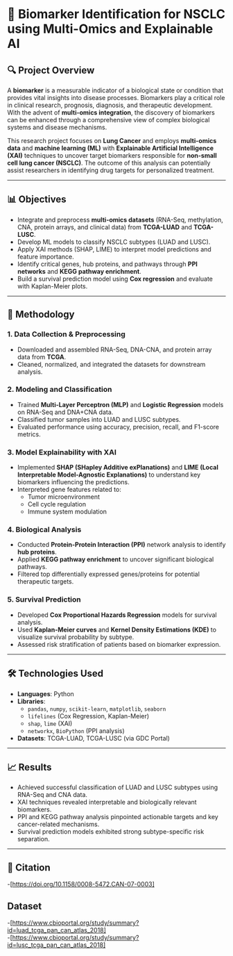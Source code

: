 # 🧬 Biomarker Identification for NSCLC using Multi-Omics and Explainable AI

## 🔍 Project Overview

A **biomarker** is a measurable indicator of a biological state or condition that provides vital insights into disease processes. Biomarkers play a critical role in clinical research, prognosis, diagnosis, and therapeutic development. With the advent of **multi-omics integration**, the discovery of biomarkers can be enhanced through a comprehensive view of complex biological systems and disease mechanisms.

This research project focuses on **Lung Cancer** and employs **multi-omics data** and **machine learning (ML)** with **Explainable Artificial Intelligence (XAI)** techniques to uncover target biomarkers responsible for **non-small cell lung cancer (NSCLC)**. The outcome of this analysis can potentially assist researchers in identifying drug targets for personalized treatment.

---

## 📊 Objectives

- Integrate and preprocess **multi-omics datasets** (RNA-Seq, methylation, CNA, protein arrays, and clinical data) from **TCGA-LUAD** and **TCGA-LUSC**.
- Develop ML models to classify NSCLC subtypes (LUAD and LUSC).
- Apply XAI methods (SHAP, LIME) to interpret model predictions and feature importance.
- Identify critical genes, hub proteins, and pathways through **PPI networks** and **KEGG pathway enrichment**.
- Build a survival prediction model using **Cox regression** and evaluate with Kaplan-Meier plots.

---

## 🧪 Methodology

### 1. **Data Collection & Preprocessing**
- Downloaded and assembled RNA-Seq, DNA-CNA, and protein array data from **TCGA**.
- Cleaned, normalized, and integrated the datasets for downstream analysis.

### 2. **Modeling and Classification**
- Trained **Multi-Layer Perceptron (MLP)** and **Logistic Regression** models on RNA-Seq and DNA+CNA data.
- Classified tumor samples into LUAD and LUSC subtypes.
- Evaluated performance using accuracy, precision, recall, and F1-score metrics.

### 3. **Model Explainability with XAI**
- Implemented **SHAP (SHapley Additive exPlanations)** and **LIME (Local Interpretable Model-Agnostic Explanations)** to understand key biomarkers influencing the predictions.
- Interpreted gene features related to:
  - Tumor microenvironment
  - Cell cycle regulation
  - Immune system modulation

### 4. **Biological Analysis**
- Conducted **Protein-Protein Interaction (PPI)** network analysis to identify **hub proteins**.
- Applied **KEGG pathway enrichment** to uncover significant biological pathways.
- Filtered top differentially expressed genes/proteins for potential therapeutic targets.

### 5. **Survival Prediction**
- Developed **Cox Proportional Hazards Regression** models for survival analysis.
- Used **Kaplan-Meier curves** and **Kernel Density Estimations (KDE)** to visualize survival probability by subtype.
- Assessed risk stratification of patients based on biomarker expression.

---

## 🛠️ Technologies Used

- **Languages**: Python
- **Libraries**: 
  - `pandas`, `numpy`, `scikit-learn`, `matplotlib`, `seaborn`
  - `lifelines` (Cox Regression, Kaplan-Meier)
  - `shap`, `lime` (XAI)
  - `networkx`, `BioPython` (PPI analysis)
- **Datasets**: TCGA-LUAD, TCGA-LUSC (via GDC Portal)


---

## 📈 Results

- Achieved successful classification of LUAD and LUSC subtypes using RNA-Seq and CNA data.
- XAI techniques revealed interpretable and biologically relevant biomarkers.
- PPI and KEGG pathway analysis pinpointed actionable targets and key cancer-related mechanisms.
- Survival prediction models exhibited strong subtype-specific risk separation.
---

## 🧾 Citation
-[https://doi.org/10.1158/0008-5472.CAN-07-0003]
## Dataset 
-[https://www.cbioportal.org/study/summary?id=luad_tcga_pan_can_atlas_2018] <br/>
-[https://www.cbioportal.org/study/summary?id=lusc_tcga_pan_can_atlas_2018]



